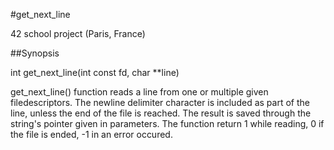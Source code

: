 #get_next_line
  
42 school project (Paris, France)
  
##Synopsis
  
int		get_next_line(int const fd, char **line)  
  
get_next_line() function reads a line from one or multiple given filedescriptors. The newline delimiter character is included as part of the line, unless the end of the file is reached. The result is saved through the string's pointer given in parameters. The function return 1 while reading, 0 if the file is ended, -1 in an error occured.
